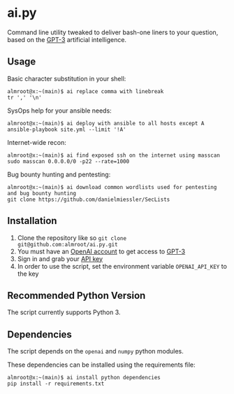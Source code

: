 # ai.py
Command line utility tweaked to deliver bash-one liners to your question, based on the [GPT-3](https://www.youtube.com/watch?v=Te5rOTcE4J4) artificial intelligence.

## Usage

Basic character substitution in your shell:
```
almroot@x:~(main)$ ai replace comma with linebreak
tr ',' '\n'
```

SysOps help for your ansible needs:
```
almroot@x:~(main)$ ai deploy with ansible to all hosts except A
ansible-playbook site.yml --limit '!A'
```

Internet-wide recon:
```
almroot@x:~(main)$ ai find exposed ssh on the internet using masscan
sudo masscan 0.0.0.0/0 -p22 --rate=1000
```

Bug bounty hunting and pentesting:
```
almroot@x:~(main)$ ai download common wordlists used for pentesting and bug bounty hunting
git clone https://github.com/danielmiessler/SecLists
```

## Installation

1. Clone the repository like so `git clone git@github.com:almroot/ai.py.git`
2. You must have an [OpenAI account](https://openai.com/blog/openai-api/) to get access to [GPT-3](https://www.youtube.com/watch?v=Te5rOTcE4J4)
3. Sign in and grab your [API key](https://beta.openai.com/account/api-keys)
4. In order to use the script, set the environment variable `OPENAI_API_KEY` to the key

## Recommended Python Version

The script currently supports Python 3.

## Dependencies

The script depends on the `openai` and `numpy` python modules.

These dependencies can be installed using the requirements file:

```
almroot@x:~(main)$ ai install python dependencies
pip install -r requirements.txt
```

